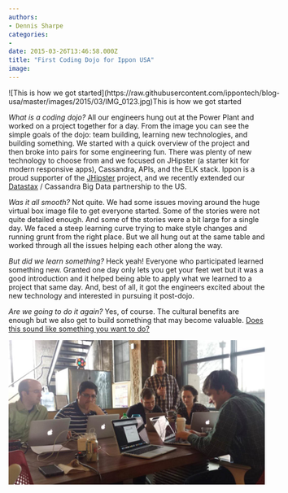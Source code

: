 ```yaml
---
authors:
- Dennis Sharpe
categories:
- 
date: 2015-03-26T13:46:58.000Z
title: "First Coding Dojo for Ippon USA"
image: 
---
```


<div class="wp-caption alignnone" id="attachment_12811" style="width: 614px">![This is how we got started](https://raw.githubusercontent.com/ippontech/blog-usa/master/images/2015/03/IMG_0123.jpg)This is how we got started

</div>

*What is a coding dojo?*
 All our engineers hung out at the Power Plant and worked on a project together for a day. From the image you can see the simple goals of the dojo: team building, learning new technologies, and building something. We started with a quick overview of the project and then broke into pairs for some engineering fun. There was plenty of new technology to choose from and we focused on JHipster (a starter kit for modern responsive apps), Cassandra, APIs, and the ELK stack. Ippon is a proud supporter of the [JHipster](https://jhipster.github.io/) project, and we recently extended our [Datastax](http://www.datastax.com/) / Cassandra Big Data partnership to the US.

*Was it all smooth?*
 Not quite. We had some issues moving around the huge virtual box image file to get everyone started. Some of the stories were not quite detailed enough. And some of the stories were a bit large for a single day. We faced a steep learning curve trying to make style changes and running grunt from the right place. But we all hung out at the same table and worked through all the issues helping each other along the way.

*But did we learn something?*
 Heck yeah! Everyone who participated learned something new. Granted one day only lets you get your feet wet but it was a good introduction and it helped being able to apply what we learned to a project that same day. And, best of all, it got the engineers excited about the new technology and interested in pursuing it post-dojo.

*Are we going to do it again?*
 Yes, of course. The cultural benefits are enough but we also get to build something that may become valuable. [Does this sound like something you want to do?](https://blog.ippon.tech/careers/)

![](https://raw.githubusercontent.com/ippontech/blog-usa/master/images/2015/03/dojo.jpg)
